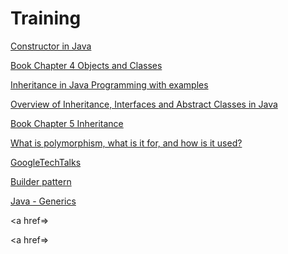# Training


<a href=https://www.javatpoint.com/java-constructor>Constructor in Java</a>

<a href=https://www.safaribooksonline.com/library/view/core-java-volume/9780135167199/chapter4.xhtml#chapter4>Book Chapter 4
Objects and Classes</a>

<a href=https://beginnersbook.com/2013/03/inheritance-in-java/>Inheritance in Java Programming with examples</a>

<a href=https://medium.com/@isaacjumba/overview-of-inheritance-interfaces-and-abstract-classes-in-java-3fe22404baf8>Overview of Inheritance, Interfaces and Abstract Classes in Java</a>

<a href=https://www.safaribooksonline.com/library/view/core-java-volume/9780135167199/chapter5.xhtml#sec5_3>Book Chapter 5
Inheritance</a>

<a href=https://stackoverflow.com/questions/1031273/what-is-polymorphism-what-is-it-for-and-how-is-it-used>What is polymorphism, what is it for, and how is it used?</a>

<a href=https://www.youtube.com/user/googletechtalks>GoogleTechTalks</a>

<a href=https://en.wikipedia.org/wiki/Builder_pattern>Builder pattern</a>

<a href=https://www.tutorialspoint.com/java/java_generics.htm>Java - Generics</a>

<a href=></a>

<a href=></a>
